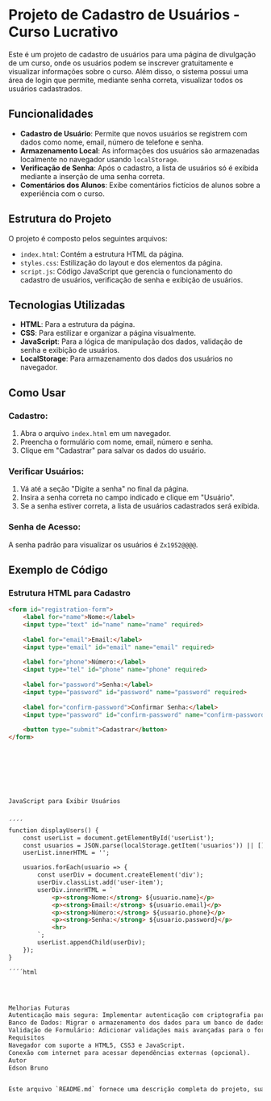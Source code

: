 # Projeto de Cadastro de Usuários - Curso Lucrativo

Este é um projeto de cadastro de usuários para uma página de divulgação de um curso, onde os usuários podem se inscrever gratuitamente e visualizar informações sobre o curso. Além disso, o sistema possui uma área de login que permite, mediante senha correta, visualizar todos os usuários cadastrados.

## Funcionalidades

- **Cadastro de Usuário**: Permite que novos usuários se registrem com dados como nome, email, número de telefone e senha.
- **Armazenamento Local**: As informações dos usuários são armazenadas localmente no navegador usando `localStorage`.
- **Verificação de Senha**: Após o cadastro, a lista de usuários só é exibida mediante a inserção de uma senha correta.
- **Comentários dos Alunos**: Exibe comentários fictícios de alunos sobre a experiência com o curso.

## Estrutura do Projeto

O projeto é composto pelos seguintes arquivos:

- `index.html`: Contém a estrutura HTML da página.
- `styles.css`: Estilização do layout e dos elementos da página.
- `script.js`: Código JavaScript que gerencia o funcionamento do cadastro de usuários, verificação de senha e exibição de usuários.

## Tecnologias Utilizadas

- **HTML**: Para a estrutura da página.
- **CSS**: Para estilizar e organizar a página visualmente.
- **JavaScript**: Para a lógica de manipulação dos dados, validação de senha e exibição de usuários.
- **LocalStorage**: Para armazenamento dos dados dos usuários no navegador.

## Como Usar

### Cadastro:

1. Abra o arquivo `index.html` em um navegador.
2. Preencha o formulário com nome, email, número e senha.
3. Clique em "Cadastrar" para salvar os dados do usuário.

### Verificar Usuários:

1. Vá até a seção "Digite a senha" no final da página.
2. Insira a senha correta no campo indicado e clique em "Usuário".
3. Se a senha estiver correta, a lista de usuários cadastrados será exibida.

### Senha de Acesso:

A senha padrão para visualizar os usuários é `Zx1952@@@@`.

## Exemplo de Código

### Estrutura HTML para Cadastro

```html
<form id="registration-form">
    <label for="name">Nome:</label>
    <input type="text" id="name" name="name" required>
    
    <label for="email">Email:</label>
    <input type="email" id="email" name="email" required>
    
    <label for="phone">Número:</label>
    <input type="tel" id="phone" name="phone" required>
    
    <label for="password">Senha:</label>
    <input type="password" id="password" name="password" required>
    
    <label for="confirm-password">Confirmar Senha:</label>
    <input type="password" id="confirm-password" name="confirm-password" required>
    
    <button type="submit">Cadastrar</button>
</form>








JavaScript para Exibir Usuários


´´´´
function displayUsers() {
    const userList = document.getElementById('userList');
    const usuarios = JSON.parse(localStorage.getItem('usuarios')) || [];
    userList.innerHTML = ''; 

    usuarios.forEach(usuario => {
        const userDiv = document.createElement('div');
        userDiv.classList.add('user-item');
        userDiv.innerHTML = `
            <p><strong>Nome:</strong> ${usuario.name}</p>
            <p><strong>Email:</strong> ${usuario.email}</p>
            <p><strong>Número:</strong> ${usuario.phone}</p>
            <p><strong>Senha:</strong> ${usuario.password}</p>
            <hr>
        `;
        userList.appendChild(userDiv);
    });
}

´´´´html




Melhorias Futuras
Autenticação mais segura: Implementar autenticação com criptografia para as senhas dos usuários.
Banco de Dados: Migrar o armazenamento dos dados para um banco de dados para maior segurança e escalabilidade.
Validação de Formulário: Adicionar validações mais avançadas para o formulário de cadastro.
Requisitos
Navegador com suporte a HTML5, CSS3 e JavaScript.
Conexão com internet para acessar dependências externas (opcional).
Autor
Edson Bruno


Este arquivo `README.md` fornece uma descrição completa do projeto, suas funcionalidades, estrutura e instruções de uso.
